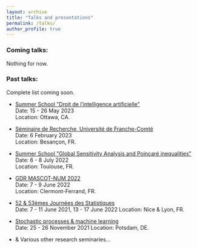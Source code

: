 ```yaml
---
layout: archive
title: "Talks and presentations"
permalink: /talks/
author_profile: true
---
```


### Coming talks:

 Nothing for now.


### Past talks:

Complete list coming soon.

+ [Summer School "Droit de l’intelligence artificielle"](https://chaireia.openum.ca/2023/03/24/colloque-vers-un-droit-de-lia-perspectives-comparees/)  
Date: 15 - 26 May 2023  
Location: Ottawa, CA.

+ [Séminaire de Recherche, Université de Franche-Comté](https://www.univ-fcomte.fr/)  
Date: 6 February 2023  
Location: Besançon, FR.

+ [Summer School "Global Sensitivity Analysis and Poincaré inequalities"](https://cimi.univ-toulouse.fr/fr/all-news/bcc2707d-90e2-4d69-9844-73e69508c57e/)  
Date: 6 - 8 July 2022  
Location: Toulouse, FR.


+ [GDR MASCOT-NUM 2022](https://mascotnum2022.sciencesconf.org/)  
Date: 7 - 9 June 2022  
Location: Clermont-Ferrand, FR.


 + [52 & 53èmes Journées des Statistiques](https://jds22.sciencesconf.org/)  
Date: 7 - 11 June 2021, 13 - 17 June 2022 
Location: Nice & Lyon, FR.

 + [Stochastic processes & machine learning](https://www.math.uni-potsdam.de/professuren/wahrscheinlichkeitstheorie/internationale-projekte/dfdk/cdfa2021)  
Date: 25 - 26 November 2021
Location: Potsdam, DE.

 + & Various other research seminaries...